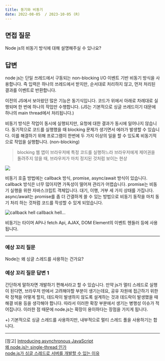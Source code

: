 ```yaml
---
title: 동기와 비동기
date: 2022-08-05  / 2023-10-05 (R)
---
```


## 면접 질문

Node js의 비동기 방식에 대해 설명해주실 수 있나요?

## 답변

node js는 단일 쓰레드에서 구동되는 non-blocking I/O 이벤트 기반 비동기 방식을 사용합니다.
즉 입력은 하나의 쓰레드에서 받지만, 순서대로 처리하지 않고, 먼저 처리된 결과를 이벤트로 반환합니다.

이전의 JS에서 보아왔던 많은 기능은 동기식입니다. 코드가 위에서 아래로 차례대로 실행되며 한 번에 하나의 작업만 수행합니다. (JS는 기본적으로 싱글 쓰레드이기 대문에 하나의 main thread에서 처리됩니다.)

비동기 방식은 작업이 동시에 실행되지만, 요청에 대한 결과가 동시에 일어나지 않습니다. 동기적으로 코드를 실행했을 때 blocking 문제가 생기면서 에러가 발생할 수 있습니다. 이를 해결하기 위해 프로그램이 한번에 두 가지 이상의 일을 할 수 있도록 비동기적으로 작업을 실행합니다. (non-blocking)

> blocking
> 웹 앱이 브라우저에 특정 코드를 실행하느라 브라우저에게 제어권을 돌려주지 않을 때, 브라우저가 마치 정지된 것처럼 보이는 현상

![](https://s3.us-west-2.amazonaws.com/secure.notion-static.com/58fd83c5-e8cf-4b1f-be85-6a43d6183f15/Untitled.png?X-Amz-Algorithm=AWS4-HMAC-SHA256&X-Amz-Content-Sha256=UNSIGNED-PAYLOAD&X-Amz-Credential=AKIAT73L2G45EIPT3X45%2F20220803%2Fus-west-2%2Fs3%2Faws4_request&X-Amz-Date=20220803T120555Z&X-Amz-Expires=86400&X-Amz-Signature=d436da8babe9e28c1d27888d8f24fc23bb10dbe1453411ab7d9cb22433294086&X-Amz-SignedHeaders=host&response-content-disposition=filename%20%3D%22Untitled.png%22&x-id=GetObject)

비동기 호출 방법에는 callback 방식, promise, async/await 방식이 있습니다. callback 방식은 너무 많아지면 가독성이 떨어져 관리가 어렵습니다. promise는 비동기 실행을 위한 자바스크립트 객체입니다. 대기, 이행, 거부 세 가지 상태를 가집니다. async/await는 promise를 좀 더 간결하게 쓸 수 있는 방법으로 비동기 동작을 마치 동기 처리 하는 것처럼 코드를 작성할 수 있게 되었습니다.

![callback hell](https://wikidocs.net/images/page/158470/2-1.png)
callback hell...

비동기는 타이머 APi나 fetch Api, AJAX, DOM Element의 이벤트 헨들러 등에 사용됩니다.

---

### 예상 꼬리 질문

Node는 왜 싱글 스레드를 사용하는 건가요?

### 예상 꼬리 질문 답변 1

간단하게 말하자면 개발하기 편해서라고 할 수 있습니다. 만약 js가 멀티 스레드로 실행이 된다면, 브라우저 딴에서 고려해야할 부분이 생기는데요, 공유 자원에 접근하기 위한 락 정책을 어떻게 할지, 데드락이 발생하지 않도록 설계하는 것과 데드락이 발생했을 때 해결 비용 등을 생각해야 합니다. 따라서 이러한 확장 부분에서 생기는 병행성 이슈가 적어집니다. 이러한 점 때문에 node.js는 확장이 용이하다는 장점을 가지게 됩니다.

+) 기본적으로 싱글 스레드를 사용하지만, 내부적으로 멀티 스레드 풀을 사용하기는 합니다.

---

[참고]
[Introducing asynchronous JavaScript](https://developer.mozilla.org/ko/docs/Learn/JavaScript/Asynchronous/Introducing#threads) <br />
[왜 node.js는 single-thread 인가](https://medium.com/@gwakhyoeun/%EC%99%9C-node-js%EB%8A%94-single-thread-%EC%9D%B8%EA%B0%80-bb68434027a3) <br />
[node.js가 싱글 스레드로 서버를 개발할 수 있는 이유](https://brorica.tistory.com/entry/nodejs%EA%B0%80-%EC%8B%B1%EA%B8%80-%EC%8A%A4%EB%A0%88%EB%93%9C%EB%A1%9C-%EC%84%9C%EB%B2%84%EB%A5%BC-%EA%B0%9C%EB%B0%9C%ED%95%A0-%EC%88%98-%EC%9E%88%EB%8A%94-%EC%9D%B4%EC%9C%A0)
